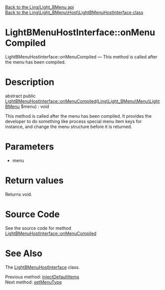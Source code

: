[Back to the Ling/Light_BMenu api](https://github.com/lingtalfi/Light_BMenu/blob/master/doc/api/Ling/Light_BMenu.md)<br>
[Back to the Ling\Light_BMenu\Host\LightBMenuHostInterface class](https://github.com/lingtalfi/Light_BMenu/blob/master/doc/api/Ling/Light_BMenu/Host/LightBMenuHostInterface.md)


LightBMenuHostInterface::onMenuCompiled
================



LightBMenuHostInterface::onMenuCompiled — This method is called after the menu has been compiled.




Description
================


abstract public [LightBMenuHostInterface::onMenuCompiled](https://github.com/lingtalfi/Light_BMenu/blob/master/doc/api/Ling/Light_BMenu/Host/LightBMenuHostInterface/onMenuCompiled.md)([Ling\Light_BMenu\Menu\LightBMenu](https://github.com/lingtalfi/Light_BMenu/blob/master/doc/api/Ling/Light_BMenu/Menu/LightBMenu.md) $menu) : void




This method is called after the menu has been compiled.
It provides the developer to do something like process special menu item keys for instance,
and change the menu structure before it is returned.




Parameters
================


- menu

    


Return values
================

Returns void.








Source Code
===========
See the source code for method [LightBMenuHostInterface::onMenuCompiled](https://github.com/lingtalfi/Light_BMenu/blob/master/Host/LightBMenuHostInterface.php#L56-L56)


See Also
================

The [LightBMenuHostInterface](https://github.com/lingtalfi/Light_BMenu/blob/master/doc/api/Ling/Light_BMenu/Host/LightBMenuHostInterface.md) class.

Previous method: [injectDefaultItems](https://github.com/lingtalfi/Light_BMenu/blob/master/doc/api/Ling/Light_BMenu/Host/LightBMenuHostInterface/injectDefaultItems.md)<br>Next method: [setMenuType](https://github.com/lingtalfi/Light_BMenu/blob/master/doc/api/Ling/Light_BMenu/Host/LightBMenuHostInterface/setMenuType.md)<br>

